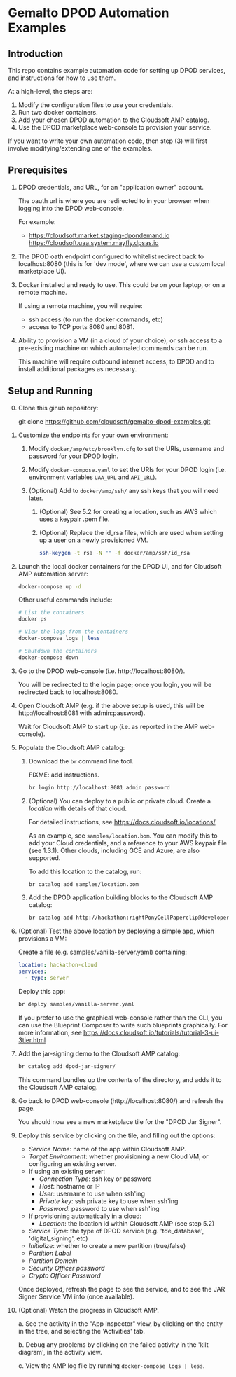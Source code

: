 # Gemalto DPOD Automation Examples

## Introduction

This repo contains example automation code for setting up DPOD services, and instructions for how to
use them.

At a high-level, the steps are:

1. Modify the configuration files to use your credentials.
2. Run two docker containers.
3. Add your chosen DPOD automation to the Cloudsoft AMP catalog.
4. Use the DPOD marketplace web-console to provision your service.

If you want to write your own automation code, then step (3) will first involve modifying/extending
one of the examples.


## Prerequisites

1. DPOD credentials, and URL, for an "application owner" account.

   The oauth url is where you are redirected to in your browser when logging into the DPOD web-console.

   For example:
   * https://cloudsoft.market.staging-dpondemand.io
       https://cloudsoft.uaa.system.mayfly.dpsas.io

2. The DPOD oath endpoint configured to whitelist redirect back to localhost:8080 (this is for 'dev mode',
   where we can use a custom local marketplace UI).

3. Docker installed and ready to use. This could be on your laptop, or on a remote machine.

   If using a remote machine, you will require:

    * ssh access (to run the docker commands, etc)
    * access to TCP ports 8080 and 8081.

4. Ability to provision a VM (in a cloud of your choice), or ssh access to a pre-existing machine
   on which automated commands can be run.

   This machine will require outbound internet access, to DPOD and to install additional packages
   as necessary.


## Setup and Running

0. Clone this gihub repository:

    git clone https://github.com/cloudsoft/gemalto-dpod-examples.git

1. Customize the endpoints for your own environment:

   1. Modify `docker/amp/etc/brooklyn.cfg` to set the URIs, username and password
      for your DPOD login.

   2. Modify `docker-compose.yaml` to set the URIs for your DPOD login
      (i.e. environment variables `UAA_URL` and `API_URL`).

   3. (Optional) Add to `docker/amp/ssh/` any ssh keys that you will need later.

      1. (Optional) See 5.2 for creating a location, such as AWS which uses a keypair .pem file.

      2. (Optional) Replace the id_rsa files, which are used when setting up a user on a newly provisioned VM.

         ```bash
         ssh-keygen -t rsa -N "" -f docker/amp/ssh/id_rsa
         ```

2. Launch the local docker containers for the DPOD UI, and for Cloudsoft AMP automation server:

   ```bash
   docker-compose up -d
   ```

   Other useful commands include:

   ```bash
   # List the containers
   docker ps

   # View the logs from the containers
   docker-compose logs | less

   # Shutdown the containers
   docker-compose down
   ```

3. Go to the DPOD web-console (i.e. http://localhost:8080/).

   You will be redirected to the login page; once you login, you will be redirected back to localhost:8080.

4. Open Cloudsoft AMP (e.g. if the above setup is used, this will be http://localhost:8081 with admin:password).

   Wait for Cloudsoft AMP to start up (i.e. as reported in the AMP web-console).

5. Populate the Cloudsoft AMP catalog:

   1. Download the `br` command line tool.

      FIXME: add instructions.

      ```bash
      br login http://localhost:8081 admin password
      ```

   2. (Optional) You can deploy to a public or private cloud. Create a *location* with details of that cloud.

      For detailed instructions, see https://docs.cloudsoft.io/locations/

      As an example, see `samples/location.bom`. You can modify this to add your Cloud credentials,
      and a reference to your AWS keypair file (see 1.3.1). Other clouds, including GCE and Azure, are also
      supported.

      To add this location to the catalog, run:

      ```bash
      br catalog add samples/location.bom
      ```

   3. Add the DPOD application building blocks to the Cloudsoft AMP catalog:

      ```bash
      br catalog add http://hackathon:rightPonyCellPaperclip@developers-origin.cloudsoftcorp.com/gemalto-hackathon/dpod-1.1.0-SNAPSHOT.jar
      ```

6. (Optional) Test the above location by deploying a simple app, which provisions a VM:

   Create a file (e.g. samples/vanilla-server.yaml) containing:

   ```yaml
   location: hackathon-cloud
   services:
     - type: server
   ```

   Deploy this app:

   ```bash
   br deploy samples/vanilla-server.yaml
   ```

   If you prefer to use the graphical web-console rather than the CLI, you can use the Blueprint Composer
   to write such blueprints graphically. For more information, see
   https://docs.cloudsoft.io/tutorials/tutorial-3-ui-3tier.html

7. Add the jar-signing demo to the Cloudsoft AMP catalog:

   ```bash
   br catalog add dpod-jar-signer/
   ```

   This command bundles up the contents of the directory, and adds it to the Cloudsoft AMP catalog.

8. Go back to DPOD web-console (http://localhost:8080/) and refresh the page.

   You should now see a new marketplace tile for the "DPOD Jar Signer".

9. Deploy this service by clicking on the tile, and filling out the options:

   * _Service Name_: name of the app within Cloudsoft AMP.
   * _Target Environment_: whether provisioning a new Cloud VM, or configuring an existing server.
   * If using an existing server:
     * _Connection Type_: ssh key or password
     * _Host_: hostname or IP
     * _User_: username to use when ssh'ing
     * _Private key_: ssh private key to use when ssh'ing
     * _Password_: password to use when ssh'ing
   * If provisioning automatically in a cloud:
     * _Location_: the location id within Cloudsoft AMP (see step 5.2)
   * _Service Type_: the type of DPOD service (e.g. 'tde_database', 'digital_signing', etc)
   * _Initialize_: whether to create a new partition (true/false)
   * _Partition Label_
   * _Partition Domain_
   * _Security Officer password_
   * _Crypto Officer Password_

    Once deployed, refresh the page to see the service, and to see
    the JAR Signer Service VM info (once available).

11. (Optional) Watch the progress in Cloudsoft AMP.

    a. See the activity in the "App Inspector" view, by clicking on the entity in the tree, and selecting the 'Activities' tab.

    b. Debug any problems by clicking on the failed activity in the 'kilt diagram', in the activity view.

    c. View the AMP log file by running `docker-compose logs | less`.
